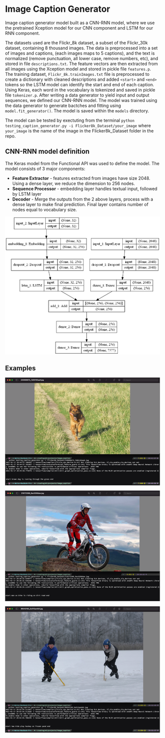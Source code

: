 # Image Caption Generator

Image caption generator model built as a CNN-RNN model, where we use the pretrained Xception model for our CNN component and LSTM for our RNN component.

The datasets used are the Flickr_8k dataset, a subset of the Flickr_30k dataset, containing 8 thousand images. The data is preprocessed into a set of images and captions, (each images maps to 5 captions), and the text is normalized (remove punctuation, all lower case, remove numbers, etc), and stored in file `descriptions.txt`. The feature vectors are then extracted from all images using the Xception model and stored in pickle file `features.p`. The training dataset, `Flickr_8k.trainImages.txt` file is preprocessed to create a dictionary with cleaned descriptions and added `<start>` and `<end>` tokens so the LSTM model can identify the start and end of each caption. Using Keras, each word in the vocabulary is tokenized and saved in pickle file `tokenizer.p`. After writing a data generator to yield input and output sequences, we defined our CNN-RNN model. The model was trained using the data generator to generate bactches and fitting using `model.fit_generator()`. The model is saved within the `models` directory.

The model can be tested by exectuting from the terminal `python testing_caption_generator.py -i Flicker8k_Dataset/your_image` where `your_image` is the name of the image in the Flicker8k_Dataset folder in the repo.


## CNN-RNN model definition

The Keras model from the Functional API was used to define the model. The model consists of 3 major components:

* **Feature Extractor** - features extracted from images have size 2048. Using a dense layer, we reduce the dimension to 256 nodes.
* **Sequence Processor** - embedding layer handles textual input, followed by LSTM layer
* **Decoder** - Merge the outputs from the 2 above layers, process with a dense layer to make final prediction. Final layer contains number of nodes equal to vocabulary size.

![Image of Model Representation](./model.png)


## Examples

![Dog running in grass example](./examples/dog.png)

![Dirt biker example](./examples/dirt_biker.png)

![Hockey example](./examples/hockey.png)
